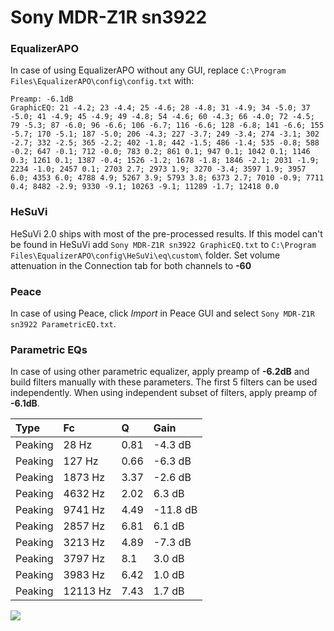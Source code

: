 # Sony MDR-Z1R sn3922

### EqualizerAPO
In case of using EqualizerAPO without any GUI, replace `C:\Program Files\EqualizerAPO\config\config.txt`
with:
```
Preamp: -6.1dB
GraphicEQ: 21 -4.2; 23 -4.4; 25 -4.6; 28 -4.8; 31 -4.9; 34 -5.0; 37 -5.0; 41 -4.9; 45 -4.9; 49 -4.8; 54 -4.6; 60 -4.3; 66 -4.0; 72 -4.5; 79 -5.3; 87 -6.0; 96 -6.6; 106 -6.7; 116 -6.6; 128 -6.8; 141 -6.6; 155 -5.7; 170 -5.1; 187 -5.0; 206 -4.3; 227 -3.7; 249 -3.4; 274 -3.1; 302 -2.7; 332 -2.5; 365 -2.2; 402 -1.8; 442 -1.5; 486 -1.4; 535 -0.8; 588 -0.2; 647 -0.1; 712 -0.0; 783 0.2; 861 0.1; 947 0.1; 1042 0.1; 1146 0.3; 1261 0.1; 1387 -0.4; 1526 -1.2; 1678 -1.8; 1846 -2.1; 2031 -1.9; 2234 -1.0; 2457 0.1; 2703 2.7; 2973 1.9; 3270 -3.4; 3597 1.9; 3957 6.0; 4353 6.0; 4788 4.9; 5267 3.9; 5793 3.8; 6373 2.7; 7010 -0.9; 7711 0.4; 8482 -2.9; 9330 -9.1; 10263 -9.1; 11289 -1.7; 12418 0.0
```

### HeSuVi
HeSuVi 2.0 ships with most of the pre-processed results. If this model can't be found in HeSuVi add
`Sony MDR-Z1R sn3922 GraphicEQ.txt` to `C:\Program Files\EqualizerAPO\config\HeSuVi\eq\custom\` folder.
Set volume attenuation in the Connection tab for both channels to **-60**

### Peace
In case of using Peace, click *Import* in Peace GUI and select `Sony MDR-Z1R sn3922 ParametricEQ.txt`.

### Parametric EQs
In case of using other parametric equalizer, apply preamp of **-6.2dB** and build filters manually
with these parameters. The first 5 filters can be used independently.
When using independent subset of filters, apply preamp of **-6.1dB**.

| Type    | Fc       |    Q | Gain     |
|:--------|:---------|:-----|:---------|
| Peaking | 28 Hz    | 0.81 | -4.3 dB  |
| Peaking | 127 Hz   | 0.66 | -6.3 dB  |
| Peaking | 1873 Hz  | 3.37 | -2.6 dB  |
| Peaking | 4632 Hz  | 2.02 | 6.3 dB   |
| Peaking | 9741 Hz  | 4.49 | -11.8 dB |
| Peaking | 2857 Hz  | 6.81 | 6.1 dB   |
| Peaking | 3213 Hz  | 4.89 | -7.3 dB  |
| Peaking | 3797 Hz  | 8.1  | 3.0 dB   |
| Peaking | 3983 Hz  | 6.42 | 1.0 dB   |
| Peaking | 12113 Hz | 7.43 | 1.7 dB   |

![](https://raw.githubusercontent.com/jaakkopasanen/AutoEq/master/results/innerfidelity/sbaf-serious/Sony%20MDR-Z1R%20sn3922/Sony%20MDR-Z1R%20sn3922.png)